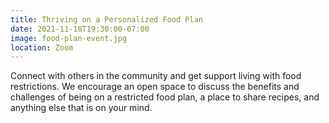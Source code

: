 ```yaml
---
title: Thriving on a Personalized Food Plan
date: 2021-11-18T19:30:00-07:00
image: food-plan-event.jpg
location: Zoom
---
```


Connect with others in the community and get support living with food restrictions. We encourage an open space to discuss the benefits and challenges of being on a restricted food plan, a place to share recipes, and anything else that is on your mind.
